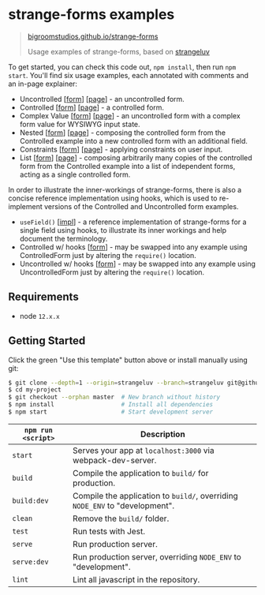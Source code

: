 # strange-forms examples

> [bigroomstudios.github.io/strange-forms](https://bigroomstudios.github.io/strange-forms)
>
> Usage examples of strange-forms, based on [strangeluv](https://github.com/BigRoomStudios/strangeluv)

To get started, you can check this code out, `npm install`, then run `npm start`.  You'll find six usage examples, each annotated with comments and an in-page explainer:

 - Uncontrolled [[form](./src/components/Forms/Uncontrolled.js)] [[page](./src/routes/forms/components/UncontrolledPage.js)] - an uncontrolled form.
 - Controlled [[form](./src/components/Forms/Controlled.js)] [[page](./src/routes/forms/components/ControlledPage.js)] - a controlled form.
 - Complex Value [[form](./src/components/Forms/ComplexValue.js)] [[page](./src/routes/forms/components/ComplexValuePage.js)] - an uncontrolled form with a complex form value for WYSIWYG input state.
 - Nested [[form](./src/components/Forms/Nested.js)] [[page](./src/routes/forms/components/NestedPage.js)] - composing the controlled form from the Controlled example into a new controlled form with an additional field.
 - Constraints [[form](./src/components/Forms/Constraints.js)] [[page](./src/routes/forms/components/ConstraintsPage.js)] - applying constraints on user input.
 - List [[form](./src/components/Forms/List.js)] [[page](./src/routes/forms/components/ListPage.js)] - composing arbitrarily many copies of the controlled form from the Controlled example into a list of independent forms, acting as a single controlled form.

In order to illustrate the inner-workings of strange-forms, there is also a concise reference implementation using hooks, which is used to re-implement versions of the Controlled and Uncontrolled form examples.

 - `useField()` [[impl](./src/components/Forms/useField.js)] - a reference implementation of strange-forms for a single field using hooks, to illustrate its inner workings and help document the terminology.
 - Controlled w/ hooks [[form](./src/components/Forms/ControlledHook.js)] - may be swapped into any example using ControlledForm just by altering the `require()` location.
 - Uncontrolled w/ hooks [[form](./src/components/Forms/UncontrolledHook.js)] - may be swapped into any example using UncontrolledForm just by altering the `require()` location.

## Requirements
* node `12.x.x`

## Getting Started
Click the green "Use this template" button above or install manually using git:

```bash
$ git clone --depth=1 --origin=strangeluv --branch=strangeluv git@github.com:bigroomstudios/strangeluv.git my-project
$ cd my-project
$ git checkout --orphan master  # New branch without history
$ npm install                   # Install all dependencies
$ npm start                     # Start development server
```

|`npm run <script>`|Description|
|------------------|-----------|
|`start`|Serves your app at `localhost:3000` via webpack-dev-server.|
|`build`|Compile the application to `build/` for production.|
|`build:dev`|Compile the application to `build/`, overriding `NODE_ENV` to "development".|
|`clean`|Remove the `build/` folder.|
|`test`|Run tests with Jest.|
|`serve`|Run production server.|
|`serve:dev`|Run production server, overriding `NODE_ENV` to "development".|
|`lint`|Lint all javascript in the repository.|
